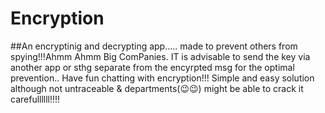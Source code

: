 # Encryption
##An encryptinig and decrypting app.....
made to prevent others from spying!!!Ahmm Ahmm Big ComPanies.
IT is advisable to send the key via another app or sthg separate from the encyrpted msg for the optimal prevention..
Have fun chatting with encryption!!! 
Simple and easy solution although not untraceable & departments(😉😉) might be able to crack it carefullllll!!!!
